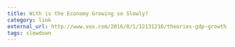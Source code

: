 ```yaml
---
title: With is the Economy Growing so Slowly?
category: link
external_url: http://www.vox.com/2016/8/1/12131216/theories-gdp-growth-slow
tags: slowdown
---
```

